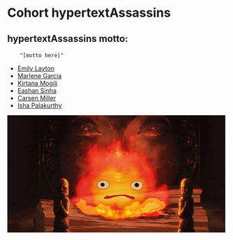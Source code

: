 # Cohort hypertextAssassins

## hypertextAssassins motto:
        "[motto here]"

* [Emily Layton](https://github.com/GTBitsOfGood/bootcamp/tree/fall-2020/hypertextAssassins-Emily)
* [Marlene Garcia](https://github.com/GTBitsOfGood/bootcamp/tree/fall-2020/hypertextAssassins-marlene)
* [Kirtana Mogili](https://github.com/GTBitsOfGood/bootcamp/tree/fall-2020/hypertextAssassins-kirtana)
* [Eashan Sinha](https://github.com/GTBitsOfGood/bootcamp/tree/fall-2020/hypertextAssassins-Eashan)
* [Carsen Miller]()
* [Isha Palakurthy]()

![](image.png)




